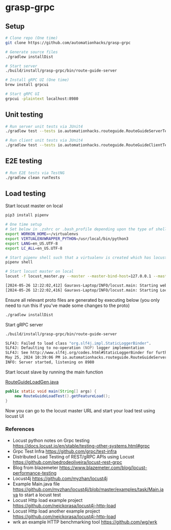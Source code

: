 # grasp-grpc

## Setup

```zsh
# Clone repo (One time)
git clone https://github.com/automationhacks/grasp-grpc

# Generate source files
./gradlew installDist

# Start server
./build/install/grasp-grpc/bin/route-guide-server

# Install gRPC UI (One time)
brew install grpcui

# Start gRPC UI
grpcui -plaintext localhost:8980


```

## Unit testing

```zsh
# Run server unit tests via JUnit4
./gradlew test --tests io.automationhacks.routeguide.RouteGuideServerTest

# Run client unit tests via JUnit4
./gradlew test --tests io.automationhacks.routeguide.RouteGuideClientTest
```

## E2E testing

```zsh
# Run E2E tests via TestNG
./gradlew clean runTests
```

## Load testing

Start locust master on local

```zsh
pip3 install pipenv

# One time setup
# Set below in .zshrc or .bash_profile depending upon the type of shell you are using
export WORKON_HOME=~/virtualenvs
export VIRTUALENVWRAPPER_PYTHON=/usr/local/bin/python3
export LANG=en_US.UTF-8
export LC_ALL=en_US.UTF-8

# Start pipenv shell such that a virtualenv is created which has locust python module already installed
pipenv shell

# Start locust master on local
locust -f locust_master.py --master --master-bind-host=127.0.0.1 --master-bind-port=5557
```

```zsh
[2024-05-26 12:22:02,412] Gauravs-Laptop/INFO/locust.main: Starting web interface at http://0.0.0.0:8089
[2024-05-26 12:22:02,416] Gauravs-Laptop/INFO/locust.main: Starting Locust 2.28.0
```

Ensure all relevant proto files are generated by executing below (you only need to run this if you've made some changes
to
the proto)

```zsh
./gradlew installDist
```

Start gRPC server

```zsh
./build/install/grasp-grpc/bin/route-guide-server
```

```zsh
SLF4J: Failed to load class "org.slf4j.impl.StaticLoggerBinder".
SLF4J: Defaulting to no-operation (NOP) logger implementation
SLF4J: See http://www.slf4j.org/codes.html#StaticLoggerBinder for further details.
May 25, 2024 10:39:06 PM io.automationhacks.routeguide.RouteGuideServer start
INFO: Server started, listening on 8980
```

Start locust slave by running the main function

[RouteGuideLoadGen.java](RouteGuideLoadGen.java)

```java
public static void main(String[] args) {
    new RouteGuideLoadTest().getFeatureLoad();
}
```

Now you can go to the locust master URL and start your load test using locust UI

### References

- Locust python notes on Grpc testing https://docs.locust.io/en/stable/testing-other-systems.html#grpc
- Grpc Test Infra https://github.com/grpc/test-infra
- Distributed Load Testing of REST/gRPC APIs using Locust https://github.com/pedrodeoliveira/locust-rest-grpc
- Blog from blazemeter https://www.blazemeter.com/blog/locust-performance-testing
- Locust4j https://github.com/myzhan/locust4j
- Example Main.java file https://github.com/myzhan/locust4j/blob/master/examples/task/Main.java to start a locust test
- Locust Http load example project https://github.com/nejckorasa/locust4j-http-load
- Locust Http load another example project https://github.com/nejckorasa/locust4j-http-load
- wrk an example HTTP benchmarking tool https://github.com/wg/wrk
